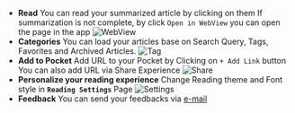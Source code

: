 ﻿* **Read**
 You can read your summarized article by clicking on them
 If summarization is not complete, by click `Open in WebView` you can open the page in the app
 ![WebView](ms-appx:///Assets/Icons/WebView.PNG)
* **Categories**
 You can load your articles base on Search Query, Tags, Favorites and Archived Articles.
 ![Tag](ms-appx:///Assets/Icons/Tag.PNG)
* **Add to Pocket**
 Add URL to your Pocket by Clicking on `+ Add Link` button 
 You can also add URL via Share Experience
 ![Share](ms-appx:///Assets/Icons/Share.PNG)
* **Personalize your reading experience**
 Change Reading theme and Font style in **`Reading Settings`** Page
 ![Settings](ms-appx:///Assets/Icons/Settings.PNG)
* **Feedback**
 You can send your feedbacks via [e-mail](mailto:shahriar.yazdipour@outlook.com)